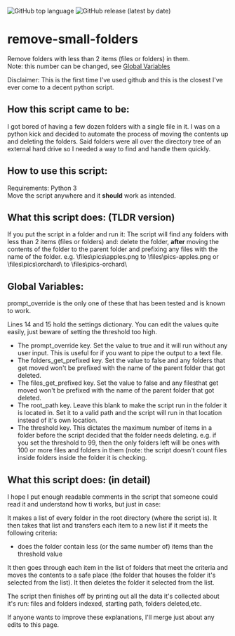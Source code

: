 ![GitHub top language](https://img.shields.io/github/languages/top/M-T-1/remove-small-folders)
![GitHub release (latest by date)](https://img.shields.io/github/v/release/M-T-1/remove-small-folders)
# **remove-small-folders**
Remove folders with less than 2 items (files or folders) in them.     
Note: this number can be changed, see [Global Variables](#global-variables)

Disclaimer:
This is the first time I've used github and this is the closest I've ever come to a decent python script.


## How this script came to be:

I got bored of having a few dozen folders with a single file in it.
I was on a python kick and decided to automate the process of moving the contents up and deleting the folders.
Said folders were all over the directory tree of an external hard drive so I needed a way to find and handle them quickly.

## How to use this script:
Requirements: Python 3                     
Move the script anywhere and it **should** work as intended.
 
 ## ****What this script does: (TLDR version)****
If you put the script in a folder and run it:
The script will find any folders with less than 2 items (files or folders) and:
delete the folder, **after** moving the contents of the folder  to the parent folder and prefixing any files with the name of the folder.
e.g. \files\pics\apples.png to \files\pics-apples.png or \files\pics\orchard\ to \files\pics-orchard\
  
## Global Variables:

prompt_override is the only one of these that has been tested and is known to work.

Lines 14 and 15 hold the settings dictionary.
You can edit the values quite easily, just beware of setting the threshold too high.

- The prompt_override key.
	Set the value to true and it will run without any user input.
	This is useful for if you want to pipe the output to a text file.
- The folders_get_prefixed key.
	Set the value to false and any folders that get moved won't be prefixed with the name of the parent folder that got deleted.
- The files_get_prefixed key.
	Set the value to false and any filesthat get moved won't be prefixed with the name of the parent folder that got deleted.
- The root_path key.
	Leave this blank to make the script run in the folder it is located in.
	Set it to a valid path and the script will run in that location instead of it's own location.
- The threshold key.
	This dictates the maximum number of items in a folder before the script decided that the folder needs deleting.
	e.g. if you set the threshold to 99, then the only folders left will be ones with 100 or more files and folders in them (note: the script doesn't count files inside folders inside the folder it is checking.





## ****What this script does: (in detail)****
I hope I put enough readable comments in the script that someone could read it and understand how ti works, but just in case:

It makes a list of every folder in the root directory (where the script is).
It then takes that list and transfers each item to a new list if it meets the following criteria:
 - does the folder contain less (or the same number of) items than the threshold value 

It then goes through each item in the list of folders that meet the criteria and moves the contents to a safe place (the folder that houses the folder it's selected from the list).
It then deletes the folder it selected from the list.

The script then finishes off by printing out all the data it's collected about it's run:
files and folders indexed, starting path, folders deleted,etc.



If anyone wants to improve these explanations, I'll merge just about any edits to this page.
